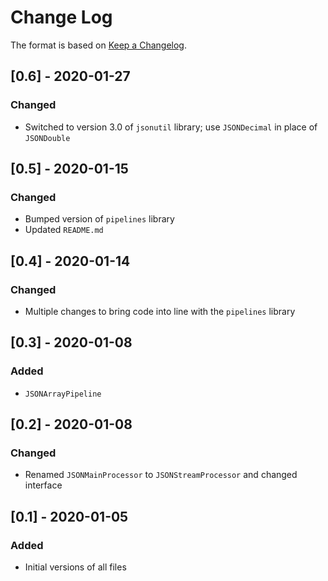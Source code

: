 # Change Log

The format is based on [Keep a Changelog](http://keepachangelog.com/).

## [0.6] - 2020-01-27
### Changed
- Switched to version 3.0 of `jsonutil` library; use `JSONDecimal` in place of `JSONDouble`

## [0.5] - 2020-01-15
### Changed
- Bumped version of `pipelines` library
- Updated `README.md`

## [0.4] - 2020-01-14
### Changed
- Multiple changes to bring code into line with the `pipelines` library

## [0.3] - 2020-01-08
### Added
- `JSONArrayPipeline`

## [0.2] - 2020-01-08
### Changed
- Renamed `JSONMainProcessor` to `JSONStreamProcessor` and changed interface

## [0.1] - 2020-01-05
### Added
- Initial versions of all files

